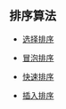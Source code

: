 

## 排序算法

*   [选择排序](./SelectSort)

*   [冒泡排序](./BubbleSort)

*   [快速排序](./QuickSort)

*   [插入排序](./insertSort)